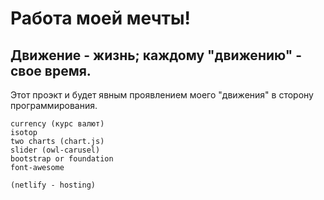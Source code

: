 # Работа моей мечты! 

## Движение - жизнь; каждому "движению" - свое время.

Этот проэкт и будет явным проявлением моего "движения" в сторону программирования. 




	currency (курс валют)
	isotop
	two charts (chart.js)
	slider (owl-carusel)
	bootstrap or foundation
	font-awesome

	(netlify - hosting)